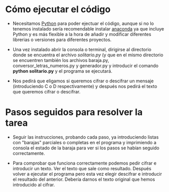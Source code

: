 # Cómo ejecutar el código

- Necesitamos [Python](https://www.python.org/) para poder ejectuar el código, aunque si no lo tenemos instalado sería recomendable instalar [anaconda](https://www.anaconda.com/products/individual) ya que incluye Python y es más flexible a la hora de añadir y modificar diferentes librerias o versiones para diferentes proyectos.

- Una vez instalado abrir la consola o terminal, dirigirse al directorio donde se encuentra el archivo _solitario.py_ (y que en el mismo directorio se encuentren también los archivos baraja.py, conversor_letras_numeros.py y generador.py y introducir el comando **python solitario.py** y el programa se ejecutará.

- Nos pedirá que eligamos si queremos cifrar o descifrar un mensaje (introduciendo C o D respectivamente) y después nos pedirá el texto que queremos cifrar o descifrar.

# Pasos seguidos para resolver la tarea

- Seguir las instrucciones, probando cada paso, ya introduciendo listas con "barajas" parciales o completas en el programa y imprimiendo a consola el estado de la baraja para ver si los pasos se habían seguido correctamente.

- Para comprobar que funciona correctamente podemos pedir cifrar e introducir un texto. Ver el texto que sale como resultado. Después volver a ejecutar el programa pero esta vez elegir descifrar e introducir el resultado del anterior. Debería darnos el texto original que hemos introducido al cifrar.
